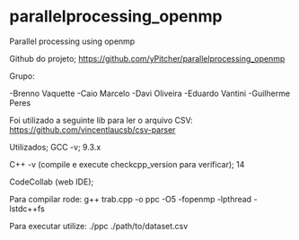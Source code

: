 # parallelprocessing_openmp
Parallel processing using openmp

Github do projeto;
https://github.com/yPitcher/parallelprocessing_openmp

Grupo:

-Brenno Vaquette
-Caio Marcelo
-Davi Oliveira
-Eduardo Vantini
-Guilherme Peres

Foi utilizado a seguinte lib para ler o arquivo CSV: https://github.com/vincentlaucsb/csv-parser

Utilizados;
GCC -v;
9.3.x

C++ -v (compile e execute checkcpp_version para verificar);
14

CodeCollab (web IDE);


Para compilar rode: g++ trab.cpp -o ppc -O5 -fopenmp -lpthread -lstdc++fs

Para executar utilize: ./ppc ./path/to/dataset.csv

